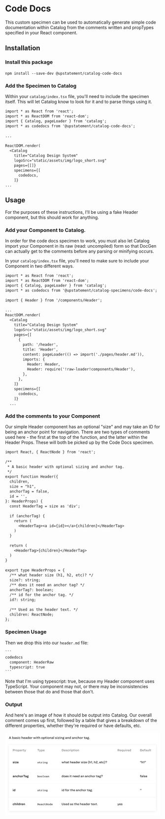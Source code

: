 # Code Docs

This custom specimen can be used to automatically generate simple code documentation within Catalog from the comments written and propTypes specified in your React component.

## Installation

### Install this package

`npm install --save-dev @upstatement/catalog-code-docs`

### Add the Specimen to Catalog

Within your `catalog/index.tsx` file, you'll need to include the specimen itself. This will let Catalog know to look for it and to parse things using it.

```
import * as React from 'react';
import * as ReactDOM from 'react-dom';
import { Catalog, pageLoader } from 'catalog';
import * as codedocs from '@upstatement/catalog-code-docs';

...

ReactDOM.render(
  <Catalog
    title="Catalog Design System"
    logoSrc="static/assets/img/logo_short.svg"
    pages={[]}
    specimens={[
      codedocs,
    ]}
...
```

## Usage

For the purposes of these instructions, I'll be using a fake Header component, but this should work for anything.

### Add your Component to Catalog.

In order for the code docs specimen to work, you must also let Catalog import your Component in its raw (read: uncompiled) form so that DocGen can actually get to the comments before any parsing or minifying occurs.

In your `catalog/index.tsx` file, you'll need to make sure to include your Component in two different ways.

```
import * as React from 'react';
import * as ReactDOM from 'react-dom';
import { Catalog, pageLoader } from 'catalog';
import * as codedocs from '@upstatement/catalog-specimens/code-docs';

import { Header } from '/components/Header';

...
ReactDOM.render(
  <Catalog
    title="Catalog Design System"
    logoSrc="static/assets/img/logo_short.svg"
    pages={[
      {
        path: '/header',
        title: 'Header',
        content: pageLoader(() => import('./pages/header.md')),
        imports: {
          Header: Header,
          Header: require('!raw-loader!components/Header'),
        },
      },
    ]}
    specimens={[
      codedocs,
    ]}
  ...
```

### Add the comments to your Component

Our simple Header component has an optional "size" and may take an ID for being an anchor point for navigation. There are two types of comments used here - the first at the top of the function, and the latter within the Header Props. These will both be picked up by the Code Docs specimen.

```
import React, { ReactNode } from 'react';

/**
 * A basic header with optional sizing and anchor tag.
 */
export function Header({
  children,
  size = "h1",
  anchorTag = false,
  id = '',
}: HeaderProps) {
  const HeaderTag = size as 'div';

  if (anchorTag) {
    return (
      <HeaderTag><a id={id}></a>{children}</HeaderTag>
    )
  }

  return (
    <HeaderTag>{children}</HeaderTag>
  )
}

export type HeaderProps = {
  /** what header size (h1, h2, etc)? */
  size?: string;
  /** does it need an anchor tag? */
  anchorTag?: boolean;
  /** id for the anchor tag. */
  id?: string;

  /** Used as the header text. */
  children: ReactNode;
};
```

### Specimen Usage

Then we drop this into our `header.md` file:

````
```
codedocs
  component: HeaderRaw
  typescript: true
```
````

Note that I'm using typescript: true, because my Header component uses TypeScript. Your component may not, or there may be inconsistencies between those that do and those that don't. 

### Output

And here's an image of how it should be output into Catalog. Our overall comment comes up first, followed by a table that gives a breakdown of the different properties, whether they're required or have defaults, etc.
 
![](output.png)
